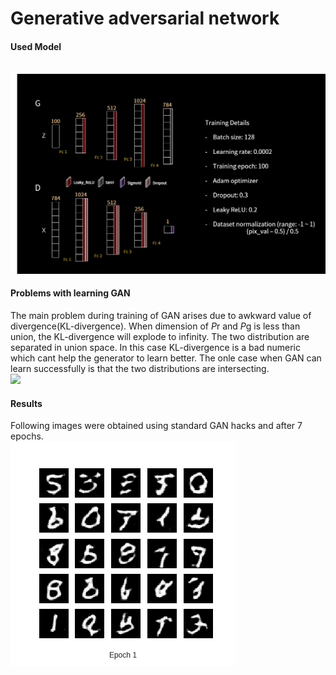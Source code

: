 # Generative adversarial network
#### Used Model 
</br> ![](https://github.com/Shreeyash-iitr/GenerativeModels/blob/master/GAN/pytorch_GAN.png) </br>


####  Problems with learning GAN
The main problem during training of GAN arises due to awkward value of divergence(KL-divergence). When dimension of *P*r and *P*g is less than union, the KL-divergence will explode to infinity. The two distribution are separated in union space. In this case KL-divergence is a bad numeric which cant help the generator to learn better. The onle case when GAN can learn successfully is that the two distributions are intersecting.</br>
![](https://cdn-images-1.medium.com/max/1300/1*xRjphX2OGhfDllYFIkabzw.png)</br>

#### Results 
Following images were obtained using standard GAN hacks and after 7 epochs.</br>
![](https://github.com/Shreeyash-iitr/GenerativeModels/blob/master/GAN/colab/generation_animation.gif)</br>
